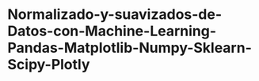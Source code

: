# Normalizado-y-suavizados-de-Datos-con-Machine-Learning-Pandas-Matplotlib-Numpy-Sklearn-Scipy-Plotly